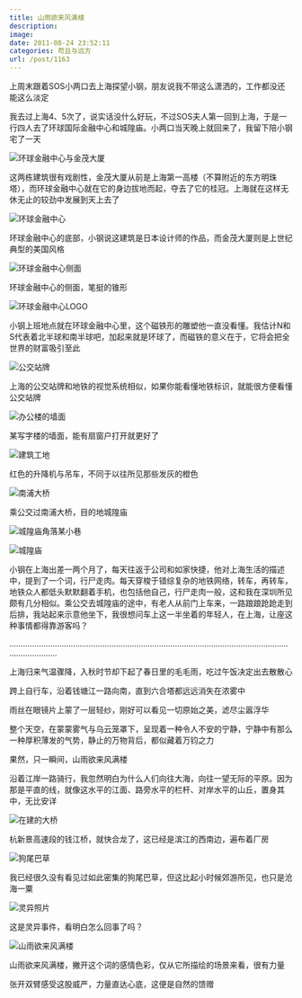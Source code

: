 ```yaml
---
title: 山雨欲来风满楼
description: 
image: 
date: 2011-08-24 23:52:11
categories: 苟且与远方
url: /post/1163
---
```


上周末跟着SOS小两口去上海探望小钢，朋友说我不带这么潇洒的，工作都没还能这么淡定

我去过上海4、5次了，说实话没什么好玩，不过SOS夫人第一回到上海，于是一行四人去了环球国际金融中心和城隍庙。小两口当天晚上就回来了，我留下陪小钢宅了一天

![](https://cdn.victor42.work/posts/2011-08/08-24/1.jpg "环球金融中心与金茂大厦")

这两栋建筑很有戏剧性，金茂大厦从前是上海第一高楼（不算附近的东方明珠塔），而环球金融中心就在它的身边拔地而起，夺去了它的桂冠。上海就在这样无休无止的较劲中发展到天上去了

![](https://cdn.victor42.work/posts/2011-08/08-24/2.jpg "环球金融中心")

环球金融中心的底部，小钢说这建筑是日本设计师的作品，而金茂大厦则是上世纪典型的美国风格

![](https://cdn.victor42.work/posts/2011-08/08-24/3.jpg "环球金融中心侧面")

环球金融中心的侧面，笔挺的锥形

![](https://cdn.victor42.work/posts/2011-08/08-24/4.jpg "环球金融中心LOGO")

小钢上班地点就在环球金融中心里，这个磁铁形的雕塑他一直没看懂。我估计N和S代表着北半球和南半球吧，加起来就是环球了，而磁铁的意义在于，它将会把全世界的财富吸引至此

![](https://cdn.victor42.work/posts/2011-08/08-24/5.jpg "公交站牌")

上海的公交站牌和地铁的视觉系统相似，如果你能看懂地铁标识，就能很方便看懂公交站牌

![](https://cdn.victor42.work/posts/2011-08/08-24/6.jpg "办公楼的墙面")

某写字楼的墙面，能有扇窗户打开就更好了

![](https://cdn.victor42.work/posts/2011-08/08-24/7.jpg "建筑工地")

红色的升降机与吊车，不同于以往所见那些发灰的橙色

![](https://cdn.victor42.work/posts/2011-08/08-24/8.jpg "南浦大桥")

乘公交过南浦大桥，目的地城隍庙

![](https://cdn.victor42.work/posts/2011-08/08-24/9.jpg "城隍庙角落某小巷")

![](https://cdn.victor42.work/posts/2011-08/08-24/10.jpg "城隍庙")

小钢在上海出差一两个月了，每天往返于公司和如家快捷，他对上海生活的描述中，提到了一个词，行尸走肉。每天穿梭于错综复杂的地铁网络，转车，再转车，地铁众人都低头默默翻着手机，也包括他自己，行尸走肉一般，这和我在深圳所见颇有几分相似。乘公交去城隍庙的途中，有老人从前门上车来，一路踉踉跄跄走到后排，我站起来示意他坐下，我很想问车上这一半坐着的年轻人，在上海，让座这种事情都得靠游客吗？

………………………………………………………………………………………………………………………………

上海归来气温骤降，入秋时节却下起了春日里的毛毛雨，吃过午饭决定出去散散心

跨上自行车，沿着钱塘江一路向南，直到六合塔都远远消失在浓雾中

雨丝在眼镜片上蒙了一层轻纱，刚好可以看见一切原始之美，滤尽尘嚣浮华

整个天空，在蒙蒙雾气与乌云笼罩下，呈现着一种令人不安的宁静，宁静中有那么一种厚积薄发的气势，静止的万物背后，都似藏着万钧之力

果然，只一瞬间，山雨欲来风满楼

沿着江岸一路骑行，我忽然明白为什么人们向往大海，向往一望无际的平原。因为那是平直的线，就像这水平的江面、路旁水平的栏杆、对岸水平的山丘，置身其中，无比安详

![](https://cdn.victor42.work/posts/2011-08/08-24/11.jpg "在建的大桥")

杭新景高速段的钱江桥，就快合龙了，这已经是滨江的西南边，遍布着厂房

![](https://cdn.victor42.work/posts/2011-08/08-24/12.jpg "狗尾巴草")

我已经很久没有看见过如此密集的狗尾巴草，但这比起小时候郊游所见，也只是沧海一粟

![](https://cdn.victor42.work/posts/2011-08/08-24/13.jpg "灵异照片")

这是灵异事件，看明白怎么回事了吗？

![](https://cdn.victor42.work/posts/2011-08/08-24/14.jpg "山雨欲来风满楼")

山雨欲来风满楼，撇开这个词的感情色彩，仅从它所描绘的场景来看，很有力量

张开双臂感受这股威严，力量直达心底，这便是自然的馈赠